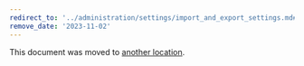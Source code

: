 ```yaml
---
redirect_to: '../administration/settings/import_and_export_settings.md#maximum-decompressed-file-size-for-imported-archives'
remove_date: '2023-11-02'
---
```


This document was moved to [another location](../administration/settings/import_and_export_settings.md#maximum-decompressed-file-size-for-imported-archives).

<!-- This redirect file can be deleted after <2023-11-02>. -->
<!-- Redirects that point to other docs in the same project expire in three months. -->
<!-- Redirects that point to docs in a different project or site (for example, link is not relative and starts with `https:`) expire in one year. -->
<!-- Before deletion, see: https://docs.gitlab.com/ee/development/documentation/redirects.html -->
